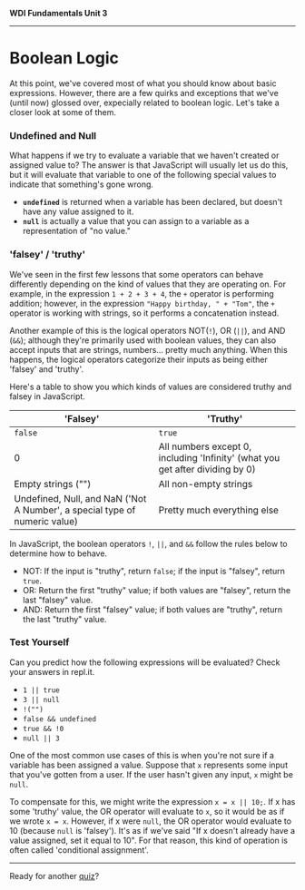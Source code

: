 **WDI Fundamentals Unit 3**

---

# Boolean Logic

At this point, we've covered most of what you should know about basic expressions. However, there are a few quirks and exceptions that we've (until now) glossed over, expecially related to boolean logic. Let's take a closer look at some of them.

### Undefined and Null
What happens if we try to evaluate a variable that we haven't created or assigned value to? The answer is that JavaScript will usually let us do this, but it will evaluate that variable to one of the following special values to indicate that something's gone wrong.
* **`undefined`** is returned when a variable has been declared, but doesn't have any value assigned to it.
* **`null`** is actually a value that you can assign to a variable as a representation of "no value."

### 'falsey' / 'truthy'
We've seen in the first few lessons that some operators can behave differently depending on the kind of values that they are operating on. For example, in the expression `1 + 2 + 3 + 4`, the `+` operator is performing addition; however, in the expression `"Happy birthday, " + "Tom"`, the `+` operator is working with strings, so it performs a concatenation instead.

Another example of this is the logical operators NOT(`!`), OR (`||`), and AND (`&&`); although they're primarily used with boolean values, they can also accept inputs that are strings, numbers... pretty much anything. When this happens, the logical operators categorize their inputs as being either 'falsey' and 'truthy'.

Here's a table to show you which kinds of values are considered truthy and falsey in JavaScript.

| 'Falsey' |  'Truthy' |
|----------|-----------|
| `false` | `true` |
| 0 | All numbers except 0, including 'Infinity' (what you get after dividing by 0) |
| Empty strings ("") | All non-empty strings |
| Undefined, Null, and NaN ('Not A Number', a special type of numeric value) | Pretty much everything else |


In JavaScript, the boolean operators `!`, `||`, and `&&` follow the rules below to determine how to behave.
* NOT: If the input is "truthy", return `false`; if the input is "falsey", return `true`.
* OR: Return the first "truthy" value; if both values are "falsey", return the last "falsey" value.
* AND: Return the first "falsey" value; if both values are "truthy", return the last "truthy" value.

### Test Yourself
Can you predict how the following expressions will be evaluated? Check your answers in repl.it.
* `1 || true`
* `3 || null`
* `!("")`
* `false && undefined`
* `true && !0`
* `null || 3`

One of the most common use cases of this is when you're not sure if a variable has been assigned a value. Suppose that `x` represents some input that you've gotten from a user. If the user hasn't given any input, `x` might be `null`.

To compensate for this, we might write the expression `x = x || 10;`. If x has some 'truthy' value, the OR operator will evaluate to `x`, so it would be as if we wrote `x = x`. However, if x were `null`, the OR operator would evaluate to 10 (because `null` is 'falsey'). It's as if we've said "If x doesn't already have a value assigned, set it equal to 10". For that reason, this kind of operation is often called 'conditional assignment'.

---
Ready for another [quiz](09_quiz.md)?
